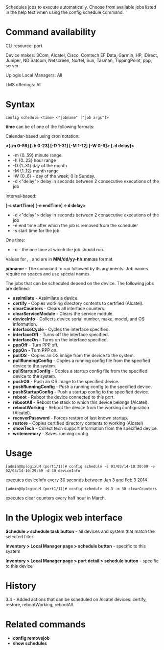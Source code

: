 <!-- 5.4 -->

Schedules jobs to execute automatically. Choose from available jobs listed in the help text when using the config schedule command.

# Command availability 

CLI resource: port

Device makes: 3Com, Alcatel, Cisco, Comtech EF Data, Garmin, HP, iDirect, Juniper, ND Satcom, Netscreen, Nortel, Sun, Tasman, TippingPoint, ppp, server

Uplogix Local Managers: All

LMS offerings: All

# Syntax 

```
config schedule <time> <"jobname" ["job args"]>
```

**time** can be of one of the following formats:

Calendar-based using cron notation:

**<[-m 0-59] [-h 0-23] [-D 1-31] [-M 1-12] [-W 0-6]> [-d delay]>**
- -m {0..59} minute range
- -h {0..23} hour range
- -D {1..31} day of the month
- -M {1..12} month range
- -W {0..6} - day of the week; 0 is Sunday.
- -d <"delay"> delay in seconds between 2 consecutive executions of the job


Interval-based: 

**[-s startTime] [-e endTime] <-d delay>**
- -d <"delay"> delay in seconds between 2 consecutive executions of the job
- -e <end time> end time after which the job is removed from the scheduler
- -s <start time> start time for the job

One time: 

- -o <one time> - the one time at which the job should run. 

Values for **<start time>**, **<end time>**, and **<one time>** are in **MM/dd/yy-hh:mm:ss** format.

**jobname** - The command to run followed by its arguments. Job names require no spaces and use special names.

The jobs that can be scheduled depend on the device. The following jobs are defined:

-   **assimilate** - Assimilate a device. 
- 	**certify** - Copies working directory contents to certified (Alcatel).
- 	**clearCounters** - Clears all interface counters.
- 	**clearServiceModule** - Clears the service module.
- 	**deviceInfo** - Collects device serial number, make, model, and OS information.
- 	**interfaceCycle** - Cycles the interface specified.
- 	**interfaceOff** - Turns off the interface specified.
- 	**interfaceOn** - Turns on the interface specified.
- 	**pppOff** - Turn PPP off.
- 	**pppOn** - Turn PPP on.
- 	**pullOS** - Copies an OS image from the device to the system.
- 	**pullRunningConfig** - Copies a running config file from the specified device to the system.
- 	**pullStartupConfig** - Copies a startup config file from the specified device to the system.
- 	**pushOS** - Push an OS image to the specified device.
- 	**pushRunningConfig** - Push a running config to the specified device.
- 	**pushStartupConfig** - Push a startup config to the specified device.
- 	**reboot** - Reboot the device connected to this port. 
- 	**rebootAll** - Reboot the stack to which this device belongs (Alcatel).
- 	**rebootWorking** - Reboot the device from the working configuration (Alcatel).
- 	**recoverPassword** - Forces restore of last known startup.
- 	**restore** - Copies certified directory contents to working (Alcatel)
- 	**showTech** - Collect tech support information from the specified device.
- 	**writememory** - Saves running config. 

# Usage 

```
[admin@UplogixLM (port1/1)]# config schedule -s 01/03/14-10:30:00 -e 02/03/14-10:29:59 -d 30 deviceInfo
```

executes deviceInfo every 30 seconds between Jan 3 and Feb 3 2014 

```
[admin@UplogixLM (port1/1)]# config schedule -M 3 -m 30 clearCounters
```

executes clear counters every half hour in March.

# In the Uplogix web interface

**Schedule > schedule task button** - all devices and system that match the selected filter

**Inventory > Local Manager page > schedule button** - specific to this system

**Inventory > Local Manager page > port detail > schedule button** - specific to this device

# History 

3.4 - Added actions that can be scheduled on Alcatel devices: certify, restore, rebootWorking, rebootAll.

# Related commands 

- **config removejob**
- **show schedules**
